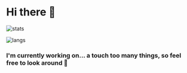 # Hi there 👋

![stats](https://github-readme-stats.vercel.app/api?username=Yey007&theme=vision-friendly-dark)

![langs](https://github-readme-stats.vercel.app/api/top-langs/?username=Yey007&layout=compact&theme=vision-friendly-dark)

### I'm currently working on... a touch too many things, so feel free to look around 🚀
